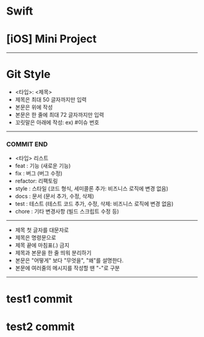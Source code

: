 # Swift

# [iOS] Mini Project 


----
# Git Style 

- <타입>: <제목>
- 제목은 최대 50 글자까지만 입력
- 본문은 위에 작성
- 본문은 한 줄에 최대 72 글자까지만 입력
-  꼬릿말은 아래에 작성: ex) #이슈 번호
----
### COMMIT END
- <타입> 리스트 
- feat    : 기능 (새로운 기능)
- fix     : 버그 (버그 수정)
- refactor: 리팩토링
- style   : 스타일 (코드 형식, 세미콜론 추가: 비즈니스 로직에 변경 없음)
- docs    : 문서 (문서 추가, 수정, 삭제)
- test    : 테스트 (테스트 코드 추가, 수정, 삭제: 비즈니스 로직에 변경 없음)
- chore   : 기타 변경사항 (빌드 스크립트 수정 등)
----
- 제목 첫 글자를 대문자로
- 제목은 명령문으로
- 제목 끝에 마침표(.) 금지
- 제목과 본문을 한 줄 띄워 분리하기
- 본문은 "어떻게" 보다 "무엇을", "왜"를 설명한다.
- 본문에 여러줄의 메시지를 작성할 땐 "-"로 구분
----



# test1 commit 

# test2 commit

